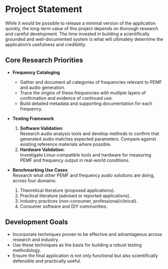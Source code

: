 # Project Statement

While it would be possible to release a minimal version of the application quickly, the long-term value of this project depends on thorough research and careful development. The time invested in building a scientifically grounded and well-documented system is what will ultimately determine the application’s usefulness and credibility.

## Core Research Priorities
- **Frequency Cataloging**
  - Gather and document all categories of frequencies relevant to PEMF and audio generation.  
  - Trace the origins of these frequencies with multiple layers of confirmation and evidence of continued use.  
  - Build detailed metadata and supporting documentation for each frequency.  

- **Testing Framework**
  1. **Software Validation**:  
     Research audio analysis tools and develop methods to confirm that generated audio matches expected parameters. Compare against existing reference materials where possible.  
  2. **Hardware Validation**:  
     Investigate Linux-compatible tools and hardware for measuring PEMF and frequency output in real-world conditions.  

- **Benchmarking Use Cases**  
  Research what other PEMF and frequency audio solutions are doing, across four domains:  
  1. Theoretical literature (proposed applications).  
  2. Practical literature (advised or reported applications).  
  3. Industry practices (non-consumer, professional/clinical).  
  4. Consumer software and DIY communities.  

## Development Goals
- Incorporate techniques proven to be effective and advantageous across research and industry.  
- Use these techniques as the basis for building a robust testing methodology.  
- Ensure the final application is not only functional but also scientifically defensible and practically useful.  
